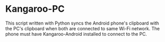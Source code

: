 # Kangaroo-PC
This script written with Python syncs the Android phone's clipboard with the PC's clipboard when both are connected to same Wi-Fi network. The phone must have Kangaroo-Android installed to connect to the PC.
